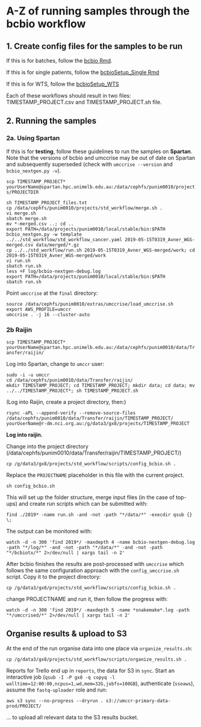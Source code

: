 # A-Z of running samples through the bcbio workflow

## 1. Create config files for the samples to be run

If this is for batches, follow the [bcbio Rmd](https://github.com/umccr/google_lims/blob/master/analysis/bcbioSetup.Rmd).

If this is for single patients, follow the [bcbioSetup_Single Rmd](https://github.com/umccr/google_lims/blob/master/analysis/bcbioSetup_Single.Rmd)

If this is for WTS, follow the [bcbioSetup_WTS](https://github.com/umccr/google_lims/blob/master/analysis/bcbioSetup_WTS.Rmd)

Each of these workflows should result in two files: TIMESTAMP_PROJECT.csv and TIMESTAMP_PROJECT.sh file.

## 2. Running the samples

### 2a. Using Spartan

If this is for **testing**, follow these guidelines to run the samples on **Spartan**. Note that the versions of bcbio and umccrise may be out of date on Spartan and subsequently superseded (check with `umccrise --version` and `bcbio_nextgen.py -v`).

`scp TIMESTAMP_PROJECT* yourUserName@spartan.hpc.unimelb.edu.au:/data/cephfs/punim0010/projects/PROJECTDIR`

`sh TIMESTAMP_PROJECT_files.txt`  
`cp /data/cephfs/punim0010/projects/std_workflow/merge.sh .`  
`vi merge.sh`  
`sbatch merge.sh`  
`mv *-merged.csv ..; cd ..`  
`export PATH=/data/projects/punim0010/local/stable/bin:$PATH`  
`bcbio_nextgen.py -w template ../../std_workflow/std_workflow_cancer.yaml 2019-05-15T0319_Avner_WGS-merged.csv data/merged/*.gz`  
`cp ../../std_workflow/run.sh 2019-05-15T0319_Avner_WGS-merged/work; cd 2019-05-15T0319_Avner_WGS-merged/work`  
`vi run.sh`  
`sbatch run.sh`  
`less +F log/bcbio-nextgen-debug.log`  
`export PATH=/data/projects/punim0010/local/stable/bin:$PATH`  
`sbatch run.sh`  

Point `umccrise` at the `final` directory:  

`source /data/cephfs/punim0010/extras/umccrise/load_umccrise.sh`  
`export AWS_PROFILE=umccr`  
`umccrise . -j 16 --cluster-auto`  

### 2b Raijin

`scp TIMESTAMP_PROJECT* yourUserName@spartan.hpc.unimelb.edu.au:/data/cephfs/punim0010/data/Transfer/raijin/`

Log into Spartan, change to `umccr` user:

`sudo -i -u umccr`  
`cd /data/cephfs/punim0010/data/Transfer/raijin/`  
`mkdir TIMESTAMP_PROJECT; cd TIMESTAMP_PROJECT; mkdir data; cd data; mv ../../TIMESTAMP_PROJECT*; sh TIMESTAMP_PROJECT.sh`  

(Log into Raijin, create a project directory, then:)  

`rsync -aPL --append-verify --remove-source-files /data/cephfs/punim0010/data/Transfer/raijin/TIMESTAMP_PROJECT/ yourUserName@r-dm.nci.org.au:/g/data3/gx8/projects/TIMESTAMP_PROJECT`

**Log into raijin.**

Change into the project directory (/data/cephfs/punim0010/data/Transfer/raijin/TIMESTAMP_PROJECT/)

`cp /g/data3/gx8/projects/std_workflow/scripts/config_bcbio.sh .`

Replace the `PROJECTNAME` placeholder in this file with the current project.

`sh config_bcbio.sh`

This will set up the folder structure, merge input files (in the case of top-ups) and create run scripts which can be submitted with:

`find ./2019* -name run.sh -and -not -path "*/data/*" -execdir qsub {} \;`

The output can be monitored with:

`watch -d -n 300 'find 2019*/ -maxdepth 4 -name bcbio-nextgen-debug.log -path "*/log/*" -and -not -path "*/data/*" -and -not -path "*/bcbiotx/*" 2>/dev/null | xargs tail -n 2'`

After bcbio finishes the results are post-processed with `umccrise` which follows the same configuration approach with the `config_umccrise.sh` script. Copy it to the project directory:

`cp /g/data3/gx8/projects/std_workflow/scripts/config_bcbio.sh .`

change PROJECTNAME and run it, then follow the progress with:

`watch -d -n 300 'find 2019*/ -maxdepth 5 -name *snakemake*.log -path "*/umccrised/*" 2>/dev/null | xargs tail -n 2'`

## Organise results & upload to S3

At the end of the run organise data into one place via `organize_results.sh`:

`cp /g/data3/gx8/projects/std_workflow/scripts/organize_results.sh .`

Reports for Trello end up in `reports`, the data for S3 in `sync`. 
Start an interactive job (`qsub -I -P gx8 -q copyq -l walltime=12:00:00,ncpus=1,wd,mem=32G,jobfs=100GB`), authenticate (`ssoaws`), assume the `fastq-uploader` role and run:

`aws s3 sync --no-progress --dryrun . s3://umccr-primary-data-prod/PROJECT/`

... to upload all relevant data to the S3 results bucket.

